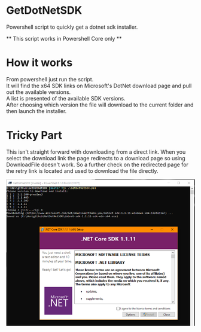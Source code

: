# GetDotNetSDK
Powershell script to quickly get a dotnet sdk installer.  

** This script works in Powershell Core only **

# How it works
From powershell just run the script.  
It will find the x64 SDK links on Microsoft's DotNet download page and pull out the available versions.  
A list is presented of the available SDK versions.  
After choosing which version the file will download to the current folder and then launch the installer.  

# Tricky Part
This isn't straight forward with downloading from a direct link.  When you select the download link the page redirects to a download page so using DownloadFile doesn't work.  So a further check on the redirected page for the retry link is located and used to download the file directly.  
  
![Screenshot](Annotation.png)  
